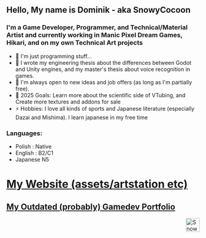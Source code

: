 ## Hello, My name is **Dominik** - aka SnowyCocoon

### I'm a **Game Developer, Programmer, and Technical/Material Artist** and currently working in Manic Pixel Dream Games, Hikari, and on my own Technical Art projects
- 🔭 I'm just programming stuff...
- 🌱 I wrote my engineering thesis about the differences between Godot and Unity engines, and my master's thesis about voice recognition in games.
- 👯 I'm always open to new ideas and job offers (as long as I'm partially free).
- 🥅 2025 Goals: Learn more about the scientific side of VTubing, and Create more textures and addons for sale
- ⚡ Hobbies: I love all kinds of sports and Japanese literature (especially Dazai and Mishima). I learn japanese in my free time

### Languages:
- Polish : Native
- English : B2/C1
- Japanese N5

# [My Website (assets/artstation etc)][website]

## [My Outdated (probably) Gamedev Portfolio][Gamedev Portfolio_Repo]


[<img align="right" alt="SnowyCocoon | LinkedIn" width="36px" src="https://cdn.jsdelivr.net/npm/simple-icons@v3/icons/linkedin.svg" />][linkedin]


[Gamedev Portfolio_Repo]: [https://github.com/SnowyCocoon/Data_Science_Portfolio](https://github.com/SnowyCocoon/Game_Development_Portfolio)

[website]: https://snowycocoon.com

[linkedin]: https://www.linkedin.com/in/snowycocoon/
